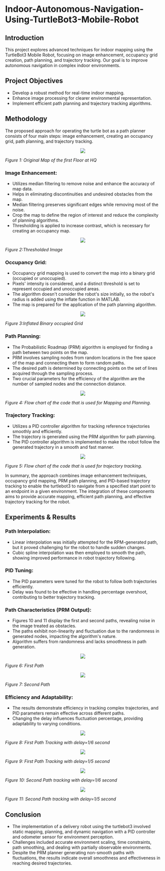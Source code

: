 # Indoor-Autonomous-Navigation-Using-TurtleBot3-Mobile-Robot 

## Introduction
This project explores advanced techniques for indoor mapping using the TurtleBot3 Mobile Robot, focusing on image enhancement, occupancy grid creation, path planning, and trajectory tracking. Our goal is to improve autonomous navigation in complex indoor environments.

## Project Objectives
* Develop a robust method for real-time indoor mapping.
* Enhance image processing for clearer environmental representation.
* Implement efficient path planning and trajectory tracking algorithms.

## Methodology
The proposed approach for operating the turtle bot as a path planner consists of four main steps: image enhancement, creating an occupancy grid, path planning, and trajectory tracking.
<p align="center">
<img src="Figures/original_map.JPG"/>
</p>
  <em>Figure 1:  Original Map of the first Floor at HQ </em>
<!-- <p align="center">
</p> -->


### Image Enhancement:

* Utilizes median filtering to remove noise and enhance the accuracy of map data.
* Helps in eliminating discontinuities and undesired obstacles from the map.
* Median filtering preserves significant edges while removing most of the noise.
* Crop the map to define the region of interest and reduce the complexity of planning algorithms.
* Thresholding is applied to increase contrast, which is necessary for creating an occupancy map.
<p align="center">
<img src="Figures/Thresholded.JPG" />
</p>
  <em>Figure 2:Thresholded Image </em>
<!-- <p align="center">
</p> -->

### Occupancy Grid:

*  Occupancy grid mapping is used to convert the map into a binary grid (occupied or unoccupied).
* Pixels' intensity is considered, and a distinct threshold is set to represent occupied and unoccupied areas.
* The algorithm doesn't consider the robot's size initially, so the robot's radius is added using the inflate function in MATLAB.
* The map is prepared for the application of the path planning algorithm.

<p align="center">
<img src="Figures/Binary_Occupancy_Map.JPG" />
</p>
  <em>Figure 3:Inflated Binary occupied Grid </em>
<!-- <p align="center">
</p> -->

### Path Planning:

* The Probabilistic Roadmap (PRM) algorithm is employed for finding a path between two points on the map.
* PRM involves sampling nodes from random locations in the free space of the map and connecting them to form random paths.
* The desired path is determined by connecting points on the set of lines acquired through the sampling process.
* Two crucial parameters for the efficiency of the algorithm are the number of sampled nodes and the connection distance.

<p align="center">
<img src="Figures/planning.png"  />
</p>
  <em> Figure 4: Flow chart of the code that is used for Mapping and Planning. </em>
<!-- <p align="center">
</p> -->

### Trajectory Tracking:

* Utilizes a PID controller algorithm for tracking reference trajectories smoothly and efficiently.
* The trajectory is generated using the PRM algorithm for path planning.
* The PID controller algorithm is implemented to make the robot follow the generated trajectory in a smooth and fast manner.

<p align="center">
<img src="Figures/trajectory-tracking.png" />
</p>
  <em>Figure 5: Flow chart of the code that is used for trajectory tracking. </em>
<!-- <p align="center">
</p> -->

In summary, the approach combines image enhancement techniques, occupancy grid mapping, PRM path planning, and PID-based trajectory tracking to enable the turtlebot3 to navigate from a specified start point to an endpoint in a given environment. The integration of these components aims to provide accurate mapping, efficient path planning, and effective trajectory tracking for the robot.


## Experiments & Results

### Path Interpolation:

- Linear interpolation was initially attempted for the RPM-generated path, but it proved challenging for the robot to handle sudden changes.
- Cubic spline interpolation was then employed to smooth the path, showing improved performance in robot trajectory following.
### PID Tuning:

- The PID parameters were tuned for the robot to follow both trajectories efficiently.
- Delay was found to be effective in handling percentage overshoot, contributing to better trajectory tracking.
### Path Characteristics (PRM Output):

- Figures 10 and 11 display the first and second paths, revealing noise in the image treated as obstacles.
- The paths exhibit non-linearity and fluctuation due to the randomness in generated nodes, impacting the algorithm's nature.
- Algorithm suffers from randomness and lacks smoothness in path generation.
<p align="center">
<img src="Figures/First_Path.JPG" />
</p>
  <em>Figure 6:  First Path</em>
<!-- <p align="center">
</p> -->

<p align="center">
<img src="Figures/Second Path.JPG" />
</p>
  <em>Figure 7:  Second Path </em>
<!-- <p align="center">
</p> -->

### Efficiency and Adaptability:

- The results demonstrate efficiency in tracking complex trajectories, and PID parameters remain effective across different paths.
- Changing the delay influences fluctuation percentage, providing adaptability to varying conditions.

<p align="center">
<img src="Figures/trajectory_tracking_delay_1_6.JPG" />
</p>
  <em>Figure 8:  First Path Tracking with delay=1/6 second </em>
<!-- <p align="center">
</p> -->
<p align="center">
<img src="Figures/trajectory_tracking_delay_1_5.JPG" />
</p>
  <em>Figure 9: First Path Tracking with delay=1/5 second</em>
<!-- <p align="center">
</p> -->
<p align="center">
<img src="Figures/first_path_trajectory_tracking_delay_1_6.JPG" />
</p>
  <em>Figure 10: Second Path tracking with delay=1/6 second </em>
<!-- <p align="center">
</p> -->
<p align="center">
<img src="Figures/second_path_trajectory_tracking_delay_1_5.JPG" />
</p>
  <em>Figure 11:  Second Path tracking with delay=1/5 second </em>
<!-- <p align="center">
</p> -->


## Conclusion
- The implementation of a delivery robot using the turtlebot3 involved static mapping, planning, and dynamic navigation with a PID controller and odometer sensor for environment perception.
- Challenges included accurate environment scaling, time constraints, path smoothing, and dealing with partially observable environments.
- Despite the PRM planner generating non-smooth paths with fluctuations, the results indicate overall smoothness and effectiveness in reaching desired trajectories.

